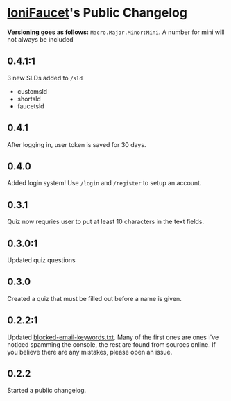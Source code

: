 # [IoniFaucet](http://faucet.ionibyte.com/)'s Public Changelog

**Versioning goes as follows:** ``Macro.Major.Minor:Mini``.
A number for mini will not always be included

## 0.4.1:1
3 new SLDs added to ``/sld``
- customsld
- shortsld
- faucetsld

## 0.4.1
After logging in, user token is saved for 30 days.

## 0.4.0
Added login system! Use ``/login`` and ``/register`` to setup an account.

## 0.3.1
Quiz now requries user to put at least 10 characters in the text fields.

## 0.3.0:1
Updated quiz questions

## 0.3.0
Created a quiz that must be filled out before a name is given.

## 0.2.2:1
Updated [blocked-email-keywords.txt](blocked-email-keywords.txt). Many of the first ones are ones I've noticed spamming the console, the rest are found from sources online. If you believe there are any mistakes, please open an issue.

## 0.2.2
Started a public changelog.
